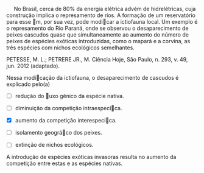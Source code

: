 

     No Brasil, cerca de 80% da energia elétrica advém de hidrelétricas, cuja construção implica o represamento de rios. A formação de um reservatório para esse m, por sua vez, pode modicar a ictiofauna local. Um exemplo é o represamento do Rio Paraná, onde se observou o desaparecimento de peixes cascudos quase que simultaneamente ao aumento do número de peixes de espécies exóticas introduzidas, como o mapará e a corvina, as três espécies com nichos ecológicos semelhantes.

PETESSE, M. L.; PETRERE JR., M. Ciência Hoje, São Paulo, n. 293, v. 49, jun. 2012 (adaptado).

Nessa modicação da ictiofauna, o desaparecimento de cascudos é explicado pelo(a)



- [ ] redução do uxo gênico da espécie nativa.
- [ ] diminuição da competição intraespecíca.
- [x] aumento da competição interespecíca.
- [ ] isolamento geográco dos peixes.
- [ ] extinção de nichos ecológicos.


A introdução de espécies exóticas invasoras resulta no aumento da competição entre estas e as espécies nativas.

